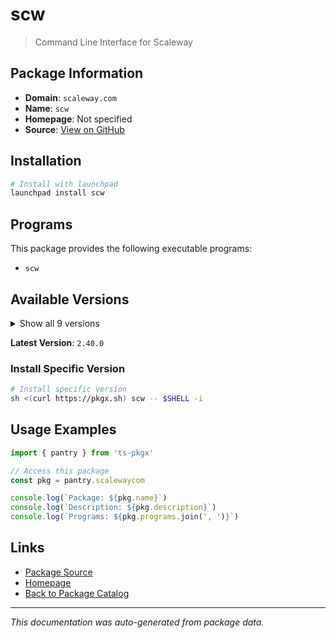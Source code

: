 # scw

> Command Line Interface for Scaleway

## Package Information

- **Domain**: `scaleway.com`
- **Name**: `scw`
- **Homepage**: Not specified
- **Source**: [View on GitHub](https://github.com/pkgxdev/pantry/tree/main/projects/scaleway.com/package.yml)

## Installation

```bash
# Install with launchpad
launchpad install scw
```

## Programs

This package provides the following executable programs:

- `scw`

## Available Versions

<details>
<summary>Show all 9 versions</summary>

- `2.40.0`, `2.39.0`, `2.38.0`, `2.37.0`, `2.36.0`
- `2.35.0`, `2.34.0`, `2.33.0`, `2.32.1`

</details>

**Latest Version**: `2.40.0`

### Install Specific Version

```bash
# Install specific version
sh <(curl https://pkgx.sh) scw -- $SHELL -i
```

## Usage Examples

```typescript
import { pantry } from 'ts-pkgx'

// Access this package
const pkg = pantry.scalewaycom

console.log(`Package: ${pkg.name}`)
console.log(`Description: ${pkg.description}`)
console.log(`Programs: ${pkg.programs.join(', ')}`)
```

## Links

- [Package Source](https://github.com/pkgxdev/pantry/tree/main/projects/scaleway.com/package.yml)
- [Homepage](#)
- [Back to Package Catalog](../package-catalog.md)

---

*This documentation was auto-generated from package data.*
